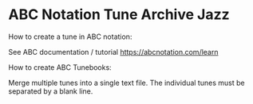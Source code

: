 # ABC Notation Tune Archive Jazz

How to create a tune in ABC notation:

See ABC documentation / tutorial https://abcnotation.com/learn

How to create ABC Tunebooks: 

Merge multiple tunes into a single text file. The individual tunes must be separated by a blank line. 

